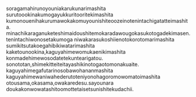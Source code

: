 soragamahirunoyouniakarukunarimashita
surutoookinakumogayukkuritooritekimashita
kumonouenihakurumawokakomuyounishiteoozeinotenintachigatatteimashita.
minachikaraganuketeshimaidoushitemokaradawougokasukotogadekimasen.
tenintachiwonosetakumoga
niwakarasukoshiienotokorotomarimashita
sumikitsutakoegahibikiwatarimashita
kaketounookina,kaguyahimewomukaenikimashita
konmadehimewosodatetekuntearigatou.
sonototan,shimekitteiteitayashikinotogaotomonakuaite.
kaguyahimegafutarinosobawohananmashita
kaguyahimewaniwahederutoteniyonohagoromowomatoimashita
otousama,okasama,owakaredesu.sayounara
doukakonwowatashitoomottetaisetsunishitekudachii.
